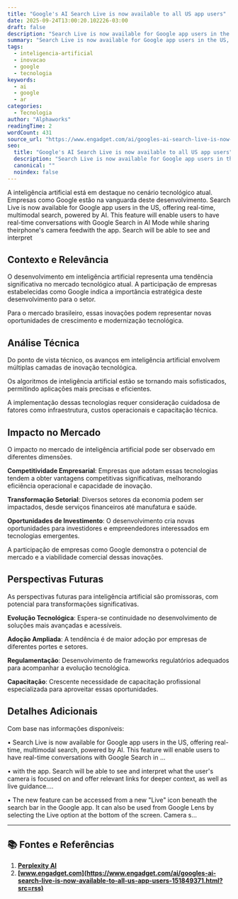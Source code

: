 ```yaml
---
title: "Google's AI Search Live is now available to all US app users"
date: 2025-09-24T13:00:20.102226-03:00
draft: false
description: "Search Live is now available for Google app users in the US, offering real-time, multimodal search, powered by AI. This feature will enable users to have rea..."
summary: "Search Live is now available for Google app users in the US, offering real-time, multimodal search, powered by AI. This feature will enable users to have rea..."
tags:
  - inteligencia-artificial
  - inovacao
  - google
  - tecnologia
keywords:
  - ai
  - google
  - ar
categories:
  - Tecnologia
author: "Alphaworks"
readingTime: 2
wordCount: 431
source_url: "https://www.engadget.com/ai/googles-ai-search-live-is-now-available-to-all-us-app-users-151849371.html?src=rss"
seo:
  title: "Google's AI Search Live is now available to all US app users"
  description: "Search Live is now available for Google app users in the US, offering real-time, multimodal search, powered by AI. This feature will enable users to have rea..."
  canonical: ""
  noindex: false
---
```


A inteligência artificial está em destaque no cenário tecnológico atual. Empresas como Google estão na vanguarda deste desenvolvimento. Search Live is now available for Google app users in the US, offering real-time, multimodal search, powered by AI. This feature will enable users to have real-time conversations with Google Search in AI Mode while sharing theirphone's camera feedwith the app. Search will be able to see and interpret

## Contexto e Relevância

O desenvolvimento em inteligência artificial representa uma tendência significativa no mercado tecnológico atual. A participação de empresas estabelecidas como Google indica a importância estratégica deste desenvolvimento para o setor.

Para o mercado brasileiro, essas inovações podem representar novas oportunidades de crescimento e modernização tecnológica.
## Análise Técnica

Do ponto de vista técnico, os avanços em inteligência artificial envolvem múltiplas camadas de inovação tecnológica.

Os algoritmos de inteligência artificial estão se tornando mais sofisticados, permitindo aplicações mais precisas e eficientes. 

A implementação dessas tecnologias requer consideração cuidadosa de fatores como infraestrutura, custos operacionais e capacitação técnica.
## Impacto no Mercado

O impacto no mercado de inteligência artificial pode ser observado em diferentes dimensões.

**Competitividade Empresarial**: Empresas que adotam essas tecnologias tendem a obter vantagens competitivas significativas, melhorando eficiência operacional e capacidade de inovação.

**Transformação Setorial**: Diversos setores da economia podem ser impactados, desde serviços financeiros até manufatura e saúde.

**Oportunidades de Investimento**: O desenvolvimento cria novas oportunidades para investidores e empreendedores interessados em tecnologias emergentes.

A participação de empresas como Google demonstra o potencial de mercado e a viabilidade comercial dessas inovações.
## Perspectivas Futuras

As perspectivas futuras para inteligência artificial são promissoras, com potencial para transformações significativas.

**Evolução Tecnológica**: Espera-se continuidade no desenvolvimento de soluções mais avançadas e acessíveis.

**Adoção Ampliada**: A tendência é de maior adoção por empresas de diferentes portes e setores.

**Regulamentação**: Desenvolvimento de frameworks regulatórios adequados para acompanhar a evolução tecnológica.

**Capacitação**: Crescente necessidade de capacitação profissional especializada para aproveitar essas oportunidades.
## Detalhes Adicionais

Com base nas informações disponíveis:

• Search Live is now available for Google app users in the US, offering real-time, multimodal search, powered by AI. This feature will enable users to have real-time conversations with Google Search in ...

• with the app. Search will be able to see and interpret what the user's camera is focused on and offer relevant links for deeper context, as well as live guidance....

• The new feature can be accessed from a new "Live" icon beneath the search bar in the Google app. It can also be used from Google Lens by selecting the Live option at the bottom of the screen. Camera s...



---

## 📚 Fontes e Referências

1. **[Perplexity AI](https://www.perplexity.ai/)**
2. **[www.engadget.com](https://www.engadget.com/ai/googles-ai-search-live-is-now-available-to-all-us-app-users-151849371.html?src=rss)**
